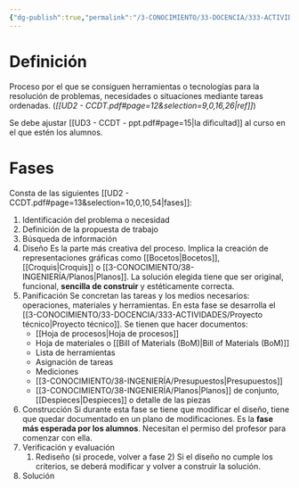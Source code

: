 ```yaml
---
{"dg-publish":true,"permalink":"/3-CONOCIMIENTO/33-DOCENCIA/333-ACTIVIDADES/Proyecto tecnológico/"}
---
```


# Definición
Proceso por el que se consiguen herramientas o tecnologías para la resolución de problemas, necesidades o situaciones mediante tareas ordenadas.
(*[[UD2 - CCDT.pdf#page=12&selection=9,0,16,26|ref]]*)

Se debe ajustar [[UD3 - CCDT - ppt.pdf#page=15|la dificultad]] al curso en el que estén los alumnos.

# Fases
Consta de las siguientes [[UD2 - CCDT.pdf#page=13&selection=10,0,10,54|fases]]:
1. Identificación del problema o necesidad
2. Definición de la propuesta de trabajo
3. Búsqueda de información
4. Diseño
	Es la parte más creativa del proceso.
	Implica la creación de representaciones gráficas como [[Bocetos\|Bocetos]], [[Croquis\|Croquis]] o [[3-CONOCIMIENTO/38-INGENIERÍA/Planos\|Planos]].
	La solución elegida tiene que ser original, funcional, **sencilla de construir** y estéticamente correcta.
5. Panificación
	Se concretan las tareas y los medios necesarios: operaciones, materiales y herramientas. En esta fase se desarrolla el [[3-CONOCIMIENTO/33-DOCENCIA/333-ACTIVIDADES/Proyecto técnico\|Proyecto técnico]].
	Se tienen que hacer documentos:
	- [[Hoja de procesos\|Hoja de procesos]]
	- Hoja de materiales o [[Bill of Materials (BoM)\|Bill of Materials (BoM)]]
	- Lista de herramientas
	- Asignación de tareas
	- Mediciones
	- [[3-CONOCIMIENTO/38-INGENIERÍA/Presupuestos\|Presupuestos]]
	- [[3-CONOCIMIENTO/38-INGENIERÍA/Planos\|Planos]] de conjunto, [[Despieces\|Despieces]] o detalle de las piezas
6. Construcción
   Si durante esta fase se tiene que modificar el diseño, tiene que quedar documentado en un plano de modificaciones.
   Es la **fase más esperada por los alumnos**. Necesitan el permiso del profesor para comenzar con ella.
7. Verificación y evaluación
	1. Rediseño (si procede, volver a fase 2)
	   Si el diseño no cumple los criterios, se deberá modificar y volver a construir la solución.
8. Solución
